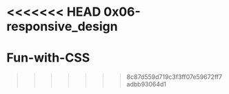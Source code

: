 <<<<<<< HEAD
0x06-responsive_design
=======
# Fun-with-CSS
>>>>>>> 8c87d559d719c3f3ff07e59672ff7adbb93064d1
